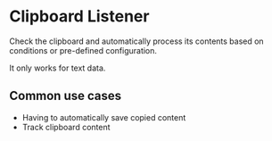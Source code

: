 # Clipboard Listener

Check the clipboard and automatically process its contents based on conditions or pre-defined configuration.

It only works for text data.

## Common use cases

- Having to automatically save copied content
- Track clipboard content